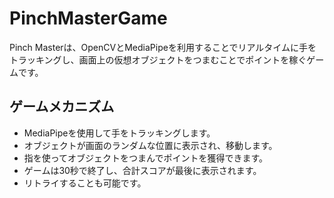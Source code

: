 # PinchMasterGame
Pinch Masterは、OpenCVとMediaPipeを利用することでリアルタイムに手をトラッキングし、画面上の仮想オブジェクトをつまむことでポイントを稼ぐゲームです。
## ゲームメカニズム
- MediaPipeを使用して手をトラッキングします。
- オブジェクトが画面のランダムな位置に表示され、移動します。
- 指を使ってオブジェクトをつまんでポイントを獲得できます。
- ゲームは30秒で終了し、合計スコアが最後に表示されます。
- リトライすることも可能です。
